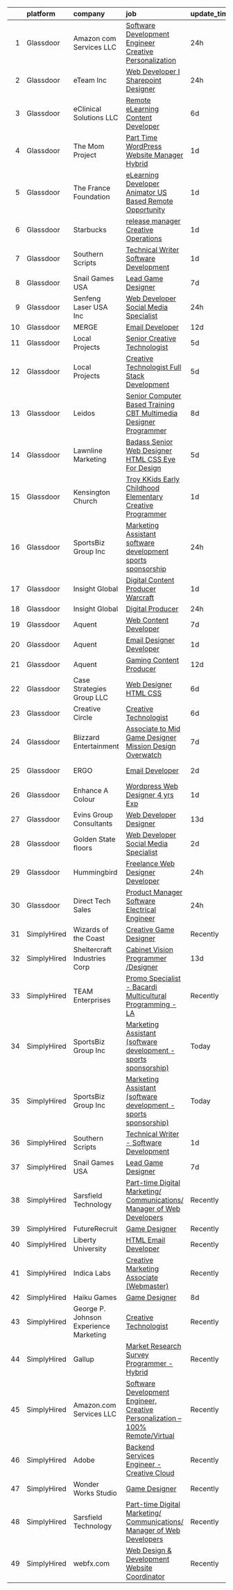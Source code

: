 

|    | platform    | company                                | job                                                                                                                                                                                                                                                                                                                                                                                                                                                                                                                                                                                                                                                                                                                                                                                                                                                                                                                                                                                                                                                                                                                                                                                                                                                                                                                                                                                                                | update_time   | location          |
|---:|:------------|:---------------------------------------|:-------------------------------------------------------------------------------------------------------------------------------------------------------------------------------------------------------------------------------------------------------------------------------------------------------------------------------------------------------------------------------------------------------------------------------------------------------------------------------------------------------------------------------------------------------------------------------------------------------------------------------------------------------------------------------------------------------------------------------------------------------------------------------------------------------------------------------------------------------------------------------------------------------------------------------------------------------------------------------------------------------------------------------------------------------------------------------------------------------------------------------------------------------------------------------------------------------------------------------------------------------------------------------------------------------------------------------------------------------------------------------------------------------------------|:--------------|:------------------|
|  1 | Glassdoor   | Amazon com Services LLC                | [Software Development Engineer  Creative Personalization](https://www.glassdoor.com/partner/jobListing.htm?pos=124&ao=1136043&s=58&guid=000001828bb303f583eb93b8a4a1c23f&src=GD_JOB_AD&t=SR&vt=w&cs=1_10cfdf88&cb=1660201141585&jobListingId=1008065674864&jrtk=3-0-1ga5r610tkcmg801-1ga5r611cjflm800-28098cac28bc7d1a-)                                                                                                                                                                                                                                                                                                                                                                                                                                                                                                                                                                                                                                                                                                                                                                                                                                                                                                                                                                                                                                                                                           | 24h           | California        |
|  2 | Glassdoor   | eTeam Inc                              | [Web Developer I  Sharepoint Designer](https://www.glassdoor.com/partner/jobListing.htm?pos=123&ao=1110586&s=58&guid=000001828bb303f583eb93b8a4a1c23f&src=GD_JOB_AD&t=SR&vt=w&ea=1&cs=1_a16e8ff6&cb=1660201141585&jobListingId=1008065149314&cpc=9908D8D4413DBB8A&jrtk=3-0-1ga5r610tkcmg801-1ga5r611cjflm800-44f20152bf08d0c9--6NYlbfkN0Dtmpfj98iB4C0jJJOWen3Era3IQfJzNZ4PFwBIKpo80E20bU78zJ3qEgsYTK5DSPwbvAM9Zi2l_CtidMBsKLELowhqFthcihQsUS-IJCdXOGtPrgdI5-2u2tqm7dkv7g0hur2DPYi7aIBDRLoAPFeKkfmGZezbuphaFtDnk5_JKgUNEHJ0aBDBd5ypOi5KJMhgzwSmm_T7yT_5DLJVvtAQFxn1QSbCEofqbEfJuIQwe0Wx_9sZ9uUWMnT2_Fm8doLQWOMtH1nJtE558tarX6SkVp7b-nFu2YPEMDXB2IZXL72x-ezMqWdkdH96WYzaJetHyPp12C0nfyu95_xCIXWuBuiaxTz1biQu1bGHQx1Uo2yhXxpy2qGgLlLz_4hSj8xNTp3AAXo1ZwGMKwavyuxX-xyD5PZ3d52LUA7XlpkrQmDKjlE3QBOEZdsG9KL0dJHG65GDOEPnjdhXYI76mYfe1VDV_SFkrdPhJd9lobIsHlqPz2LtzBkX1RFjJv9ALFJuFTXVv3MJlA%3D%3D)                                                                                                                                                                                                                                                                                                                                                                                                                                                                                                                        | 24h           | Illinois          |
|  3 | Glassdoor   | eClinical Solutions  LLC               | [Remote eLearning Content Developer](https://www.glassdoor.com/partner/jobListing.htm?pos=128&ao=1136043&s=58&guid=000001828bb303f583eb93b8a4a1c23f&src=GD_JOB_AD&t=SR&vt=w&ea=1&cs=1_0fbe8127&cb=1660201141585&jobListingId=1008054442945&jrtk=3-0-1ga5r610tkcmg801-1ga5r611cjflm800-15ee1c590d7f1b46-)                                                                                                                                                                                                                                                                                                                                                                                                                                                                                                                                                                                                                                                                                                                                                                                                                                                                                                                                                                                                                                                                                                           | 6d            | Mansfield, MA     |
|  4 | Glassdoor   | The Mom Project                        | [Part Time WordPress Website Manager  Hybrid ](https://www.glassdoor.com/partner/jobListing.htm?pos=119&ao=1110586&s=58&guid=000001828bb303f583eb93b8a4a1c23f&src=GD_JOB_AD&t=SR&vt=w&cs=1_f8ca06d6&cb=1660201141584&jobListingId=1008063735986&cpc=0FE1F5EA2BC84A01&jrtk=3-0-1ga5r610tkcmg801-1ga5r611cjflm800-bd8b7f0c0745734e--6NYlbfkN0BDp_epf89aHDQhKpPegNJQ_ldQpEFZQsM9OcONMGxWx6pU56EKHF58QjVdAUvn2gU2f5yzB9930kqgmfriPUryKDyEIlg0QplX6y8SDwCZggoM_Au9fWZkPHi7SHYZEFWWxllmTa1o0Y8Gkf8EH0Qrlp40X7cZHRard3MbwgulmaESxK0VRnTQPlQkP_Say2bX5tJBkR6kWu4e92B2OmfwO5XBdqY6FzojFEGkbeMjNnbxL2QtCJiYlZQa-k3YHCsgLBJKhGirqMQpo3sqXmAOrIw1qvq8xYsbAR3YILKrhnmgr9Ea-Un_apA24ImyTvglniuRp5iXCaQup5M3z5Y3KckKQVRw2OsVbYj0AshdA09Nm6RjyuVBxBcUGvGTFnlpEs8i0TEjm5cp3Hbrt6squKwEDLen34qgffjH-oKhk-ThSm3OTidZ4yfPgVmJUOuU1Md94gkloPWPOYG7eXKwwZdQv90yao_7g54OVEdCxTOyYwjstd5VOavlLtvJ6j2ytalrYffZm-746vESfXYX_O_q_Z0q6_YV62FZeF6Cilw9SFxXsJEweqwc2R0QASe_YHpCYO6YOw%3D%3D)                                                                                                                                                                                                                                                                                                                                                                                                                                                     | 1d            | Hilliard, OH      |
|  5 | Glassdoor   | The France Foundation                  | [eLearning Developer  Animator  US Based Remote Opportunity ](https://www.glassdoor.com/partner/jobListing.htm?pos=112&ao=1110586&s=58&guid=000001828bb303f583eb93b8a4a1c23f&src=GD_JOB_AD&t=SR&vt=w&cs=1_e34673ce&cb=1660201141583&jobListingId=1008062645457&cpc=07D58528F3898F33&jrtk=3-0-1ga5r610tkcmg801-1ga5r611cjflm800-5887e3616b4b6862--6NYlbfkN0D0ff9e8Lfwlpl5zGbQmpn59AL71QmFd7VKOAnfyjZzp5sdngV8WPgYe0dov1m7Y2n8pOoBRAJrOcRnWPtQR_ti1DqJN4xyBYi2DAKHCVDSBjDiLX9dpw3WLZc4Sr9yBo5NEXK2bRwoc_PngN01uTLSSRxKGqUFNRPS0ikkcOqEl4APSjeaoS2k8ZIoPOGk2l8USLldjydk0OCktfJkYLKeSyU51_TzQCQECcit5SWMYQAb3BIdvyedd0dZHM0OxyBngJTA3FvRBT49BoZI0Hbljf9e9NbpQl1_YLlz7PWyFToQCPHCxx8ja0rZrY2BB8K74D5uz_jyf08diMJLTsJ858L9aVjqyWBA5WXF5cB9un34iUPbEJPZPd9H1aD16A2ItSVrF6TaXtWaDcfYHLLblcIi3d3IJ5DF8A4SP97QBHC5sXt8OoR2MY1hKe9oeBixlR6AawLU4HYh1p2agoiQDjG86tiQ97-OdVyZkqnxyQ%3D%3D)                                                                                                                                                                                                                                                                                                                                                                                                                                                                                                                                      | 1d            | Old Lyme, CT      |
|  6 | Glassdoor   | Starbucks                              | [release manager  Creative Operations](https://www.glassdoor.com/partner/jobListing.htm?pos=130&ao=1136043&s=58&guid=000001828bb303f583eb93b8a4a1c23f&src=GD_JOB_AD&t=SR&vt=w&cs=1_930076b8&cb=1660201141585&jobListingId=1008063254339&jrtk=3-0-1ga5r610tkcmg801-1ga5r611cjflm800-df8a7a4f2d4916ca-)                                                                                                                                                                                                                                                                                                                                                                                                                                                                                                                                                                                                                                                                                                                                                                                                                                                                                                                                                                                                                                                                                                              | 1d            | Seattle, WA       |
|  7 | Glassdoor   | Southern Scripts                       | [Technical Writer   Software Development](https://www.glassdoor.com/partner/jobListing.htm?pos=116&ao=1110586&s=58&guid=000001828bb303f583eb93b8a4a1c23f&src=GD_JOB_AD&t=SR&vt=w&ea=1&cs=1_ec15317c&cb=1660201141584&jobListingId=1008063457342&cpc=32EE424DE2B657EB&jrtk=3-0-1ga5r610tkcmg801-1ga5r611cjflm800-35d2e992cd4b337d--6NYlbfkN0DYXsau65uYlQuGg6TsYJYtCMw5vA3YZY0Qhd4CiMjd4RXIN088K7d3WWddUj13iioLhEJztpI5WLftwvcamBeQyZaU5lpya9yLvee3ZOnhjXUqn8SE4C82w_e97VUyOmftTqRCh39sf7Mzg8wDr7WV1yCXmy58QGmHgG5TDgok2t-SfhvYBEBTXs0NKQh2iXZyl_R2J2GxuVdFK5E1_9YuGecGsqVAo-fs7QJmkQ8brzUnQwMRoTxlyms8tK3yvpHWK62So5-fTl0q_I2n6aTSXHuZjl0ORPBVzUDMmo-xJ-Q7MQYTSInvCbfC-jz3vpTUoJLUWv4l-tFFTSA2yfpXRpIcvXLU23M2RYpTxQ4QHQa4OnMJpxLd08AjQzX_SAqomixaZk2d-WUCLNXSgbmTMQCPcVlm5xZX-sTFq5H7pMVzJ6OLgKD2C2M6ZaxlvhmlIiB3A3I1YNKCHseZpdYrqWLV0eetuNn0x5IbCU0LxQ%3D%3D)                                                                                                                                                                                                                                                                                                                                                                                                                                                                                                                                                     | 1d            | Dallas, TX        |
|  8 | Glassdoor   | Snail Games USA                        | [Lead Game Designer](https://www.glassdoor.com/partner/jobListing.htm?pos=109&ao=1110586&s=58&guid=000001828bb303f583eb93b8a4a1c23f&src=GD_JOB_AD&t=SR&vt=w&ea=1&cs=1_044cd4f5&cb=1660201141583&jobListingId=1008051210492&cpc=75B6770C194DCF89&jrtk=3-0-1ga5r610tkcmg801-1ga5r611cjflm800-b3bede101090c5f4--6NYlbfkN0Cw7niSvkhlOnyUOIKh8iEFaGQrF0ehIy67CPytvastGYk_IgzV71b15WA1MXcVTVK95UWDNoutqTLVIFk_mymTrEW-nhUGq9TBL3O8OW4c01eUMqV2XLU6JLUSr831FrzYZ-Ol5CPbnyRLS1v83DiBc2QIwCQPOSRQeKccAfAv37-vkEuyZX0tQYYkBpMuAOel79p8x2IUyhLynaKO0Cky_gTdJ-JgWdbvywqUbYBskLD-JlTqzXrAnrU8zhYhqezLHI9EK1olJZQTnWrmCdKTCT3iFMML1jhYp-lxAfsyQzTCu6HQ9j3jxcUcFqcybi6f8GwyFrsAMHSbtqNnU2V3RKT1OpDcNae-1F4_53iUJhy_dmdYhclWTsOaJZmj1Ykkei5Da5fJ5O4IRDp5hSUQQOBY36QgPwzYqspAU4_RJm-FisYWLVH6h8bLOk_GkqTJYyv9vv7fN8p78lN4SBkq)                                                                                                                                                                                                                                                                                                                                                                                                                                                                                                                                                                                                      | 7d            | Remote            |
|  9 | Glassdoor   | Senfeng Laser USA Inc                  | [Web Developer  Social Media Specialist](https://www.glassdoor.com/partner/jobListing.htm?pos=110&ao=1110586&s=58&guid=000001828bb303f583eb93b8a4a1c23f&src=GD_JOB_AD&t=SR&vt=w&ea=1&cs=1_c74da6fb&cb=1660201141584&jobListingId=1008065893392&cpc=0FE1F5EA2BC84A01&jrtk=3-0-1ga5r610tkcmg801-1ga5r611cjflm800-69604992de81714b--6NYlbfkN0Dx3r3E47sSe5bB3PIy1uzBZvlB7xy2NhfhZMlxQTsxrHvJuYZkuOAOjgoRd7BVRXv1JPBuLnTEAXTjdIzny84uRhYBWW5gsuyTa-cmESJdtU0feiYMuFHV_xeZpJMND3-kN4F_zgYfoa2HU7-5KnB-gjFF2CJImS-M4K3Rmndi-PIVbb19rT_tVsD8jr-0k-WU74ZHg9S4225DBiJ9sQk5SgN0qxlklVr17_ng8bAh3X_TSvh-ZZGhtLpuQmRkZjlYnZ8YG9WfovO-k0pXwbUdp0JqiHf1JTgLY-vSNcIQaukO2EwewB7yAvXT0ut91sAPYDgOBdxG943PdavPBCIfboLGHD-UL1TD5xLxEeXTjbJRIwJuRtrq0ubBhq9Q4JCX7IFO27HCGMucQ06hQHtyRmTe4r0fmQYII7zW_kCxHMY8JO-a3eLCYnRuaoRWvmFMUJW1Sc2TRF4VqBU0ES9vnw0xzpOUH-TVT0Ndihg8mlDbhYMjG89qPh8arB1OF7A%3D)                                                                                                                                                                                                                                                                                                                                                                                                                                                                                                                                    | 24h           | Los Angeles, CA   |
| 10 | Glassdoor   | MERGE                                  | [Email Developer](https://www.glassdoor.com/partner/jobListing.htm?pos=126&ao=1136043&s=58&guid=000001828bb303f583eb93b8a4a1c23f&src=GD_JOB_AD&t=SR&vt=w&cs=1_85168bf6&cb=1660201141585&jobListingId=1008038408281&jrtk=3-0-1ga5r610tkcmg801-1ga5r611cjflm800-026b1d5ccf828fde-)                                                                                                                                                                                                                                                                                                                                                                                                                                                                                                                                                                                                                                                                                                                                                                                                                                                                                                                                                                                                                                                                                                                                   | 12d           | Denver, CO        |
| 11 | Glassdoor   | Local Projects                         | [Senior Creative Technologist](https://www.glassdoor.com/partner/jobListing.htm?pos=114&ao=1110586&s=58&guid=000001828bb303f583eb93b8a4a1c23f&src=GD_JOB_AD&t=SR&vt=w&cs=1_02b72651&cb=1660201141584&jobListingId=1008055604398&cpc=F583A5AE0DDDFE3A&jrtk=3-0-1ga5r610tkcmg801-1ga5r611cjflm800-8eb72e4f7635e7ce--6NYlbfkN0DG4ntHtB_rMsnfhgmnSvK2brktLme1L4SiDeJjQ-izrVOLqRJ5-yjEhSyAj73O13S2BvhtnUA5xilgSmeS1LLEG6_k5Rk2SUw2e7veWb4f5EQ1lq7ZfdETmXqYj7iKNYFi4AUmSC-9AExW8or4bFX1ay8G5knrVhX_LK4vsby8i44pS9xz7yPHhzqiAhgaU5FNolaqGAyQ9GwFtUx4wrQMvrK8vafrDaM9TFNqBg8jbs8sy38oZ_3U7KLKnrlJmXZs3sMpnjTRGXp7N7JE-6xB2UJFxZeErwpZkfQ3pbokHoNAx0pKuh6seeR1Jhv4Zo6-oGvYlnYwXBZUBs5tDRtbrBmc5EtT3lrk5RECdg5kGcFyZzQ3hK0Tpn_KNK17uRNLkkhWOvtCKjGd1E1Q6-oItgLXknUxCgIou9RZXsj5sE6Ah5KcpDCOJeWPIWxlKPdqEWHKaS6xqQZI_Vp8r3oFI2y2UCCAW_3MPWZW8wkDJLIeuIO_HJ6UmifqjiRgeJICBx5nAbS-8WR2xPOCCIgEDsDdDZe4KQXLqk_Xk_lmGb00uHRH6EzCjUJpVUVPsjMVyiQi1qgA0BufBnH7FWW05xZdhai-PnlOHkV0xi6AnObaxl84R8mkj9OMKjmpIdgC-uNbl8A5iCU76bylIpw0N7WZrEM_FugGVSTJhtgobSebg3u6lxdz0clJ_3IwRVY7fUS5NmwKqIT626WEhu4DYnVtZnglfwgbLPOelHhj7Ie_EXDaIFL_4TdBdz74E8LFhtsgr7ThsEHh7YSidzu-oF2cCBiNcCD19Lle4CxxO75ASCt7O126AgQgIBxEyxeL3I6G6_oJOAV3des729ZuOiQley3GrlgvUc5So5MpMG2sVODKnztkUMaHAzJpAN0CH_t1axnIpm8kNn1w7yagJd_PeMOQTEfKq2RBp36Iz2VSPXEGZkKnU3a2pCxwMc2wnaFHYNM4sd4ykHSyPU2MBsSIgTvQJ30%3D)                                                   | 5d            | Manhattan         |
| 12 | Glassdoor   | Local Projects                         | [Creative Technologist   Full Stack Development](https://www.glassdoor.com/partner/jobListing.htm?pos=111&ao=1110586&s=58&guid=000001828bb303f583eb93b8a4a1c23f&src=GD_JOB_AD&t=SR&vt=w&cs=1_ba7f336e&cb=1660201141583&jobListingId=1008055604101&cpc=149B3D5996025BBA&jrtk=3-0-1ga5r610tkcmg801-1ga5r611cjflm800-ec09177fba4f313d--6NYlbfkN0DG4ntHtB_rMsnfhgmnSvK2brktLme1L4SiDeJjQ-izrVOLqRJ5-yjEhSyAj73O13S2BvhtnUA5xrbvHTScGshL89rBYL7XLqBjwSlOXmHLHuSpNVsyJ8d0LmyP5a83E2aOqk-dHIaQB9Io-ZrFhQvt61Z4gimDNhEQv3Mq6MmTjjf6jdHBl-rgrrEWyLY0Sy9bJ7eu0SnRauZXH21mg9AWqDphEWCcXQ_L8PJXzUdyA4g3XACIHuewnR9Pktpcp-wJrU5rUTRSmc0zZSOFROCWax-BQn989Hoc1CmsyFwTdl56tTXtyv-LtQF-t6vN5KE_c5mHUCdqZLDH7FtijAYfuPSih1Ydx0NHNr8BQpYqViK1L-ZdX1lDHER2wL_sIaBvSobypZvsQ_bfFup376k2hKf6OH56epSaFGOp92idOBAR8_tYClr29sw0k5HrjE4Z2zKn4PeT-h41ye4A6IuIIxyH6Ve-vk4Gr0ya03PPOOZ5UGN4Q7EuKDyNPnWZNhhtdA_mqNi8RGFxxE6rkIYILJ4oWmv02kxpuPfQWzcz3pfgAM9e6ykieP__RKsUl6jqEzMzUNu54E4oQeRMY7lhDBEEM7xeGFaRLgrqL3F8U5w6vlVNHRsSc36pbVoFgprjkIGGcl-qK3eGQrjZOK9-9SHc7Fc-TgfXLF4Ub5kIiYWucPraIr2VLZdNMPqyxziUB4R5svJbwTRZO81DxiwVvqRUhpeX2lfnr5I3OeggaArOTIDXvKDxC-oUMb1xP-UCQuHC5HTRtArF9PaCv7dkqJl1Dc4mn5o2pnI4Bk7LtgKx3TIBoPNoFdP-BCVjXJlvGWOTpV4exWciQLFPfE3RUbUzHgOsEtVgKUvSKtWbReh1OcXBdDVjnp2yMsXn2C-QrK6XjK6LsZqI2VIXJMDYHczYO0G812lZwvjX7LAOYPKQ7wbZxhPgaafXXCrxkjBOo5z7pZR0HRCJm5LKswaheifyrqewM6Uta4_TnVHYTHCHV_9SjgqZpU6p4BQhiRo%3D) | 5d            | New York, NY      |
| 13 | Glassdoor   | Leidos                                 | [Senior Computer Based Training  CBT  Multimedia Designer Programmer](https://www.glassdoor.com/partner/jobListing.htm?pos=103&ao=1110586&s=58&guid=000001828bb303f583eb93b8a4a1c23f&src=GD_JOB_AD&t=SR&vt=w&cs=1_e70ceb67&cb=1660201141582&jobListingId=1008048615878&cpc=AECEB822CA110EBC&jrtk=3-0-1ga5r610tkcmg801-1ga5r611cjflm800-8a67ad533d4ac665--6NYlbfkN0CZUO70VSdYKA8PR3jfrSh5ljhqJhfDt0PzQCMubt8cRihWbmqO_-Ccw6DGinMZCyK3Duz__QFktc6Us2fwMv0dMcHnSIGQwaMdpDLG_Iio0_oG7baoiBkyv1hfQu2PFyA8BbIhj13hlj6YwFWRMnpOR_oD0FtSgpVUxiBVJJVJq9yIf0bV1uln6_g0jNcDxt3v0aZPnTH2F57W8mXjSTBE17TZt11z4eIUwseV5ayzgvx_djC8Acc0fCWdMmz7RYN5wNLg93a_hpUKX6tNKmU3DdScf2gxLxU-_fvAUaPjT7lKIV1rSKp6JmuYAgJZF-Pvyrmk83LhxrOMGxiDljk1Kxoz09X6eiMpyfn28hr_ZYJ-mibr-22P_zrSw9bHZcjzuAEMWObz9pliUJsfagcPR1apCvRBBhiXZPDwqAHq50jbz7qo4jHfHvHv0-0UGtGbNNDAD20NT8apj-XMfkA2hw28OayQxUisnU43qs5-SZm_59VG3_iH71xHsaC9C2j-_Rz7M7oi_6JmsDpDUw--xt0eA6kDrydQPQj5xmJxkrl_XzElvX8tWF2mbcBHhCsxcfzV-qvyIDJ_QiG4ehnpUwGqkiaKFlzEKUMptH4E8y2Ahdb7LIrE15qsfJNRl5o62uw9aXKz7k18tXXGZrgr-GCyOinLAFFghv-lhOI1MYiapfhA7TMBP_pVa4_bs-o%3D)                                                                                                                                                                                                                                                                                                            | 8d            | Reston, VA        |
| 14 | Glassdoor   | Lawnline Marketing                     | [Badass Senior Web Designer   HTML  CSS    Eye For Design](https://www.glassdoor.com/partner/jobListing.htm?pos=102&ao=1110586&s=58&guid=000001828bb303f583eb93b8a4a1c23f&src=GD_JOB_AD&t=SR&vt=w&ea=1&cs=1_a9872d97&cb=1660201141582&jobListingId=1008055504986&cpc=10100C7693495614&jrtk=3-0-1ga5r610tkcmg801-1ga5r611cjflm800-beedf142bd72e7de--6NYlbfkN0CSgGTbSPgM0xpgWRkp5SRTexU57Zk_6_bZ18eqb9d2QO3Vmky-PrbzlYQ3wGCUptXUfPF7-NvXvZza9mYbdOcC6hgF7vA05YeNAP8nMcVd58MykOY1Zk4RxVsqD3Cp2FwbNOg3AV1XBaQTSUh3o4BlE9wTEcD8xsSEjjOE_ZXOtqi538Vgseyj7N2bcGRZB4X1Vju291KKivMdoK2Id7PCD5CemTx53Hx3mq9eRwMi6gINHFV7xTkOAlI2Delkl5t-D3vwONRPL7dYATojRZCC3T7ynAt53F8y6AFzs3K7YiOLSpOrtTmU06QCtBwCFuZMSEyXPgofPiLrhamx3h5zDULxORE4gCMPafbIyftAxfDqB74g8aMNbCNV45dJyiQQFNhOGcoLpiADCh7qYSkRR7Keww_lTr6ra7L6ERpz7APhbZsvPAqFL2IF9xhkIdz6AN9jyU76mILwDzPU_wEu5UZfeTpxSjyhMZBOy_Kv1nC9Bv-Q_jXiR-zodzJdugFeVu8GltgK6elfITDGqmd81q-311g1cyTDsb5u-ka83Q%3D%3D)                                                                                                                                                                                                                                                                                                                                                                                                                                                                    | 5d            | Tampa, FL         |
| 15 | Glassdoor   | Kensington Church                      | [Troy KKids Early Childhood Elementary Creative Programmer](https://www.glassdoor.com/partner/jobListing.htm?pos=125&ao=1136043&s=58&guid=000001828bb303f583eb93b8a4a1c23f&src=GD_JOB_AD&t=SR&vt=w&cs=1_359b6807&cb=1660201141585&jobListingId=1008062246733&jrtk=3-0-1ga5r610tkcmg801-1ga5r611cjflm800-1005ba35ed0e756c-)                                                                                                                                                                                                                                                                                                                                                                                                                                                                                                                                                                                                                                                                                                                                                                                                                                                                                                                                                                                                                                                                                         | 1d            | Troy, MI          |
| 16 | Glassdoor   | SportsBiz Group Inc                    | [Marketing Assistant  software development   sports sponsorship ](https://www.glassdoor.com/partner/jobListing.htm?pos=104&ao=1110586&s=58&guid=000001828bb303f583eb93b8a4a1c23f&src=GD_JOB_AD&t=SR&vt=w&ea=1&cs=1_1ebe4198&cb=1660201141582&jobListingId=1008065317540&cpc=9952A63AB06E78AD&jrtk=3-0-1ga5r610tkcmg801-1ga5r611cjflm800-6488c036394af583--6NYlbfkN0CtHrdtSZVcv2d5KmuxedbkXUFUs3NNLIy9NhYkJ3y3EIS_F-8Xr-I_27_tHoJjvF2w4NIWTkI8RBhP_oLIfEcszniJk-VHXHkCUFrLzpM0s3FIY-_ydHxsLAQtIssHOo8_mxmFzR8sfFaDYsG61zqWQJMoaNoN08sQ1B6OQsQQmzAUySkCQIE3UsOEuTiNwBaVaH5n65jWKwkgjZDzPa4kxIlp1__GDb8pX6WZ2ZZCvkSgzXvi8NVpHyd4dxMZd4wz_JRx4Fn9a_Ldz3DP8BxiWvgQNYS8-6U7TX1QcEZ3aHnO2cDX6DbzcS8HFAuwGmDj52sgZc3QKmOvOmcTNZmWGlp2uhvTmIaa3Wmp6J-tCGzK_JRtk3evgVZMKeM9MP1NmQZkPwoyWBpXfjZNX6g9MjRwcSbc27H3u_Is3tAUWZS_W-edTJzZtW7xBjwGHLOSAgNXnl4PX_sMljRIDkbwN0hBuVJUKNLZk6Mq2oX1kMtQ0rcMWitbQMJinfR5MgQ%3D)                                                                                                                                                                                                                                                                                                                                                                                                                                                                                                           | 24h           | Remote            |
| 17 | Glassdoor   | Insight Global                         | [Digital Content Producer   Warcraft](https://www.glassdoor.com/partner/jobListing.htm?pos=121&ao=1110586&s=58&guid=000001828bb303f583eb93b8a4a1c23f&src=GD_JOB_AD&t=SR&vt=w&cs=1_4b109f47&cb=1660201141585&jobListingId=1008063607047&cpc=6FC5BA77C9A4CD78&jrtk=3-0-1ga5r610tkcmg801-1ga5r611cjflm800-ca4c2e76f5e7283c--6NYlbfkN0BKkHZu3wF05EeDimN_p6sYpKCMArvwa95YdH7UpkaBCqc7l59ErwqcH9nBDsTYDe2BhYcCeyLrfL8kOv1PIH-04Uo33jyIzZg1Tmodu9c6f2u3tQ2k6AiwfIPOJVaec9qggtTF5VNofEWFoIh35xrz-LR0c0OQSGBdtlUNgNpGjuykEXP2lMz8nFhY-Q6Ymvh71Fdpg6j40okOo016PBjNW9nSB8dKn8FDhhE7-b1ezOq-5qEu0_cVWcRnXGOnL1ip7lDtjsehtfReXAYXffTC5lrn00dmJMflVRHQvl2PwJaCKC9o2dr6qW2GqGrX2_gN8kRuz9nxYf1lr9llarQESezxzoGhC2d3m7HIOp3XnheTiPAUlqZEOvmHgYJM-CF0nfa4Ts-QcjilPk2tVOtU2gtH5tppxEFHtWcQu9uv2N1enxuvRCUoAJRP7Jc75yRINfvimk4QJYJM2JworAxKIoJCSPA_zUz1tILN_RQvW4wA041oog1e)                                                                                                                                                                                                                                                                                                                                                                                                                                                                                                                                                          | 1d            |                   |
| 18 | Glassdoor   | Insight Global                         | [Digital Producer](https://www.glassdoor.com/partner/jobListing.htm?pos=122&ao=1110586&s=58&guid=000001828bb303f583eb93b8a4a1c23f&src=GD_JOB_AD&t=SR&vt=w&ea=1&cs=1_99a865f0&cb=1660201141585&jobListingId=1008065149249&cpc=AC285F3A3ECA6BB0&jrtk=3-0-1ga5r610tkcmg801-1ga5r611cjflm800-ce36b141f22d5496--6NYlbfkN0BKkHZu3wF05EeDimN_p6sYpKCMArvwa95YdH7UpkaBCoSUOkIYlUzf1Pb6Z78DI6NYp2c0EUd8Ub1ij7G3-6hHgT95PpZlrvnSOmuCMoxs5mGj0ULylIxlUCYDvYCS7-VDtSZ8EK7aglIsVCwREydsrprgivbk1Ig5oV5zQSXie93MTMf-6FiZL7e-tgMjNVHDwDfT6JCoGumMd66D0H9IiSWHMCCVWPnX8011A-rBeSX9vAq5eA1AnG30qjP1ZVURh7TCsTGZ3iPE_amIR_5J6CihLBm_p8dl1zoC0QexJBqWzE43Chw7jKLbeck0DcCm7Ece_QHN26T2IF-onBzFJLsqIBx8AlxNvEcj6OQiDCH3ZH41bblyijg3wUJAq0TgazMBElLYMF4w3XHLR4t246SGQ8ojtQFsNIBrqtzPwiuLW-Z74iFHfz7GkJFJcaO5ctdSSC2FEWW3WiuI465KW8l4Ium3uNS7TcOOMsJMBJs_uU6ObPLCE4wE5rs_slA0B7_zPlksEQ%3D%3D)                                                                                                                                                                                                                                                                                                                                                                                                                                                                                                                                            | 24h           | Remote            |
| 19 | Glassdoor   | Aquent                                 | [Web Content Developer](https://www.glassdoor.com/partner/jobListing.htm?pos=120&ao=1110586&s=58&guid=000001828bb303f583eb93b8a4a1c23f&src=GD_JOB_AD&t=SR&vt=w&cs=1_13f71dbb&cb=1660201141585&jobListingId=1008051207584&cpc=654405A9B1E0A9F5&jrtk=3-0-1ga5r610tkcmg801-1ga5r611cjflm800-e08a8f8f348d910f--6NYlbfkN0DMrcEu7yrtATojKJA7cEzGQ3FdRGWLh0CZQInL4ECGI9gD0Wolx9R2EDT7B77c2cRSY10wi-ePXNheSG7gDjxa5FNCFbNmEIeasKKYA0ugIgJ5M5hiwxoAqjcchqTo84j-mAea4vEC6WHXpYSprIu2IMoIXs7a8Uf5aMXHaokhYZLs5S7oWx58-Rcs-Jfn3N6g_ZXCU2kL62j-Hyi2urS1JkgVPsz1V9H764iDJ6W8Kgi3h50QHjIs3Fv2u963WXGRrxhhAfEf9smDZbj6sHyO8RXTmctXuG2s36asQtso_SZGxejfbk6S1UW7jHFR25m7aOT0YiVA2afcxe1ni5J_wVbDxuKDvLFt9IFiCP18Ukw7ybac5Zv6beZrXWNhFz_yxR0CErEQODnuAzVxFmFcRQ_EWpLJYnWhBbL3S_iCDBvaF3SiE2Y7dfol-dT2fbWi2WVPzRcNNkUUuHqS9Z3C)                                                                                                                                                                                                                                                                                                                                                                                                                                                                                                                                                                                                        | 7d            | Remote            |
| 20 | Glassdoor   | Aquent                                 | [Email Designer   Developer](https://www.glassdoor.com/partner/jobListing.htm?pos=118&ao=1110586&s=58&guid=000001828bb303f583eb93b8a4a1c23f&src=GD_JOB_AD&t=SR&vt=w&cs=1_199e7624&cb=1660201141584&jobListingId=1008063506203&cpc=1FDE87803EF93CD3&jrtk=3-0-1ga5r610tkcmg801-1ga5r611cjflm800-81f66ac0617ac308--6NYlbfkN0DMrcEu7yrtATojKJA7cEzGQ3FdRGWLh0CZQInL4ECGI9gD0Wolx9R2v-Aex0-GK07CFRXuAyVUqqDdWqgnAY3f8fv_frR8awgIXiu3YXjZJb5Frrci7jPiqg__1ogudDJ5yzLZW31j0btrCAm0bBUqxkfuA6zQI6q7AH0oojmb_GZVSS91MUtwQVQGQzOqo5Guv57ZknGMbid4BjUrC7hu_vjDgfdMbPfmCWCcJgox-vJCLp9rMvs7sR2ZvAY7AvQaUhAe-U7gVCbvnIPierpIn7sgJ0x-Or-JRIWLjpfgXiFV8g7zv4mbDfHHAPHWAJEZljgSo4lNPTFTSKt7u-oXnQr7Jtyguu8ISb_NXKf4oTmkypWR2pO_NmyMgWazmHKZjUAbjzPTqLTYOAmm39h1G3ZHXnW-MS8JnLPcQnJTe04R75n8f_ZOjCY4ZUxl_U0BN5l1dhvTPe4USwNRAOmg)                                                                                                                                                                                                                                                                                                                                                                                                                                                                                                                                                                                                   | 1d            | McLean, VA        |
| 21 | Glassdoor   | Aquent                                 | [Gaming Content Producer](https://www.glassdoor.com/partner/jobListing.htm?pos=117&ao=1110586&s=58&guid=000001828bb303f583eb93b8a4a1c23f&src=GD_JOB_AD&t=SR&vt=w&cs=1_c49ebe02&cb=1660201141584&jobListingId=1008038667563&cpc=FA84DF7EA1EC2398&jrtk=3-0-1ga5r610tkcmg801-1ga5r611cjflm800-33c75bf263824ddb--6NYlbfkN0DMrcEu7yrtATojKJA7cEzGQ3FdRGWLh0CZQInL4ECGI9gD0Wolx9R2v-Aex0-GK07GDDYnO7rOFjoeWSaP8ONnMxQHs9knQoZybrYRhxaaPumYAzO8FriPu_NwZULDvbrQhiW6haB-stWEFeLqKe7gGTtL1MPYupFO4Pd_k1t401OZSBbNM-otPy5ApSQZPK07MZsXJwoKGV1rAeuqSOPOP6_vSL2yTsY4QIE6s-vwWfwMK_guH-6ujumUK74NGxFejtxXmFXD-KrZCiGHId-73qL5jSkn6NOQW5LOWAHt_6VdjL5hgoZZn5dCuaXfTJFfnV2WB8HEQhrd01S_ZwbL_NReCGRUaAAht2SMa16AlDRhZ5sPuphUSf8yIoi3W8yV_HYN4E87FSSO5jDNo93ieCX5h3B45VjW1IQLlN4uoqo4dsYR9au8jz65AxBCJMd_AFbSXDgGkA%3D%3D)                                                                                                                                                                                                                                                                                                                                                                                                                                                                                                                                                                                                          | 12d           | Redmond, WA       |
| 22 | Glassdoor   | Case Strategies Group  LLC             | [Web Designer  HTML CSS ](https://www.glassdoor.com/partner/jobListing.htm?pos=108&ao=1110586&s=58&guid=000001828bb303f583eb93b8a4a1c23f&src=GD_JOB_AD&t=SR&vt=w&ea=1&cs=1_ce1874fd&cb=1660201141583&jobListingId=1008053436325&cpc=44CD5376B8534B8F&jrtk=3-0-1ga5r610tkcmg801-1ga5r611cjflm800-a3dffce5b3e138f7--6NYlbfkN0BTT1lo8Jwdy_hu5PBsWOg-OgEs4ry3bvHurgSPaoaOHGj5HGQ5cg8Bl3sC1xzawfPXK_70k06_hYCLA2U9XxB0xJCkrxiwrJKnSQzH6HyLoV_qD9WSA6QnAqeqcQJ-a3o6oHTpCUCLNS_yL5e_DXZCZ2230d5ZuYz4WtEEnmQlpavkk7Bu5-bPkkKkSp5kIv-b_7OH8yU2qk0C08uWMYXKVxr7wA9NMaA3Z62fyvbJmxu6O4XG7uXR4kcBRqK-0644eT9eF8RdryUq5yyixIJBdg_nnlPtf8yuKtz8BYSWhPISNPIOYmgn_6m6LWjkB1VwUVMT6HRed0ct9YYEjWXiRIMC9aZ1W__lmCl-1tJC2RNer3slLeThfgMKZPHUHnPTKrpYQwIKXZP_UDEBDQ6_7BwWC7kwZjJXLXx7AYsl0NPOKuKBhBw8fHinnJxb-RuvdwLA8xSPIr8Vt4NZS8qjtjNpa51zRAEMNHVI0iXSQcOv2B-ihf4esulQr-Ki7Ao%3D)                                                                                                                                                                                                                                                                                                                                                                                                                                                                                                                                                   | 6d            | Remote            |
| 23 | Glassdoor   | Creative Circle                        | [Creative Technologist](https://www.glassdoor.com/partner/jobListing.htm?pos=106&ao=1110586&s=58&guid=000001828bb303f583eb93b8a4a1c23f&src=GD_JOB_AD&t=SR&vt=w&cs=1_fcccac0a&cb=1660201141582&jobListingId=1008052746547&cpc=5FEB1BEB8E14EF52&jrtk=3-0-1ga5r610tkcmg801-1ga5r611cjflm800-b74225bc8c59c95e--6NYlbfkN0BPwlZa85gbT4Q3XYQoU_uQn0Qmw9zd_9UNfmcwtqAVud1yvyq1Z4UAlx1bxhDUi3LksnLBypyz1ki1AYlpqBEOtzLCLCRpEUWiYZAxQp35ZwbGwGgfIipNjYJRWVKtqW2P6n0tnODntoOzONS9wOCfDiQdRQlv6VB3BbCCzTOWuCGAfMjvLfNLPzmRRo7YQVv_BugjK99BFIfZv89WY_hvec28whQJN7CeEalY0u9plr3MlAeYO-CMq0IcBQqMVSI3He07QT8KtXLJ5qjYplN4ARVhkrKs-eobLDkOG99U8tmCk491hl_GeCGt222vXSPrg0LDhFOcyelu9qD86gIriGmnFMc1_Vdw1KCGrn1jo-YIjuXZxzilV4-PFvjGzMydmb7nKFPQd6Op2tXt5VwqU124l0snahkk7faRNY8kkv6hDYM0ixtZPMlrSxmWc6pSZDsiqdS5Dk6A3sSs1HYrRyunc0UyOfPYOb-NZfNmIyfvNY5zy_VDUYdn5iWzib6lwrc2aHEjkA%3D%3D)                                                                                                                                                                                                                                                                                                                                                                                                                                                                                                                                            | 6d            | Seattle, WA       |
| 24 | Glassdoor   | Blizzard Entertainment                 | [Associate to Mid Game Designer  Mission Design   Overwatch](https://www.glassdoor.com/partner/jobListing.htm?pos=129&ao=1136043&s=58&guid=000001828bb303f583eb93b8a4a1c23f&src=GD_JOB_AD&t=SR&vt=w&cs=1_0ad4752d&cb=1660201141585&jobListingId=1008051548736&jrtk=3-0-1ga5r610tkcmg801-1ga5r611cjflm800-97d1f921c7aa19b4-)                                                                                                                                                                                                                                                                                                                                                                                                                                                                                                                                                                                                                                                                                                                                                                                                                                                                                                                                                                                                                                                                                        | 7d            |                   |
| 25 | Glassdoor   | ERGO                                   | [Email Developer](https://www.glassdoor.com/partner/jobListing.htm?pos=127&ao=1136043&s=58&guid=000001828bb303f583eb93b8a4a1c23f&src=GD_JOB_AD&t=SR&vt=w&ea=1&cs=1_cafb7784&cb=1660201141585&jobListingId=1008060746038&jrtk=3-0-1ga5r610tkcmg801-1ga5r611cjflm800-e4d72efbf2b86f65-)                                                                                                                                                                                                                                                                                                                                                                                                                                                                                                                                                                                                                                                                                                                                                                                                                                                                                                                                                                                                                                                                                                                              | 2d            | New York, NY      |
| 26 | Glassdoor   | Enhance A Colour                       | [Wordpress Web Designer   4 yrs  Exp ](https://www.glassdoor.com/partner/jobListing.htm?pos=101&ao=1110586&s=58&guid=000001828bb303f583eb93b8a4a1c23f&src=GD_JOB_AD&t=SR&vt=w&ea=1&cs=1_6ce83fda&cb=1660201141582&jobListingId=1008062904023&cpc=90E10D0C903B794B&jrtk=3-0-1ga5r610tkcmg801-1ga5r611cjflm800-58f43cf4566aeb1e--6NYlbfkN0CHpSnjIPxMtekS58WZl5Olhjo2iWL5RjE_Boe0ccr3Ft9slSUHXB-2OIAXpfDlkbP1F7x1Hs5Slk2Gaj4fELYbB5rFnXuPHUbGa8o25M9nR6WwXaLOUWWfrDC-pPXKZkyilR9axdizTqfjawNpTyeKNjwnAw4PRj6J6XByRxMVLfAlmHg5qzce5mXvDCQLHs_8_oXgPiijOK4vIve3aGAD0pty1iPXKHJFso-NzTaDJgWdHpWxPbrl63xPqSSTD0b7UduPUp9cLYhWAsW5Zt1k5IMV-T3obOKS0THSCBolGCt_JrPfWm2Gfb0yVo4KCZ6dCD-VQyIZqmD0JBQcbTi8_qntvLJj9e5fQQcneG9XzFvpVxGTSJAywyUQSKth2lNt1JNrT4dY7lVhjco5KTIROlSrpjYvPfg4HSUnNDx6O259-gyVLtcmHE1aa6UL4QHhCr7uLb9AmmK24T10DSINmOwc99fB4swGxmglWpWRR8vrpbQXWIYj_FW368cHAAtpZHEbGMQqcQ%3D%3D)                                                                                                                                                                                                                                                                                                                                                                                                                                                                                                                        | 1d            | Danbury, CT       |
| 27 | Glassdoor   | Evins Group Consultants                | [Web Developer Designer](https://www.glassdoor.com/partner/jobListing.htm?pos=113&ao=1110586&s=58&guid=000001828bb303f583eb93b8a4a1c23f&src=GD_JOB_AD&t=SR&vt=w&ea=1&cs=1_ef916fdb&cb=1660201141584&jobListingId=1008035496384&cpc=F7A2269C793D5877&jrtk=3-0-1ga5r610tkcmg801-1ga5r611cjflm800-b834390eaa16897f--6NYlbfkN0BPPXvRBAOnO0TtobE2q7DHnR_QtVFJuWCmWwbbx7_VLoOceIYADrb8LsbIED13qDsf2h2nziIwuHN787h807HrHDPPsn01s14OOXG30xl5WMkNpax5peDv9eP7Jrb-YrpW5X-RYLXopdUGOhiaEYFk3w10MtJrtgpLRjIzSOvVI5x47tx3Kepm_y3ZrAekh0pUvrL97gnv9JFGRemBF1XG5ckO8rhW6of5fH--JgQWvpqG1mMAUS-6berG6Xa9sNLrAbCcvy5L7btyBqizHwGxpLbO1P69S_2vMy_UmxbZHRihnxSOh2fUXE3bFWv_aWCH8dYchGm2f6Y8ISb-dNjHUp5agrAV2zgIgSl0oM7-xkzwD5y5karozZmqOLEBbGfY2-D4X6MqPkrh07j6W7DrkhQGT1vFip_roN_jsrR2quWSXcto0WIcBZx-DtzePhCbpnrdPGVANHxuPFwkt3ycnwgc02cSSmiZvzlMTkTlot7jWKKUQ7MGuHgqT6Ul5LlCiXOjwHhLrA%3D%3D)                                                                                                                                                                                                                                                                                                                                                                                                                                                                                                                                      | 13d           | Houston, TX       |
| 28 | Glassdoor   | Golden State floors                    | [Web Developer  Social Media Specialist](https://www.glassdoor.com/partner/jobListing.htm?pos=105&ao=1110586&s=58&guid=000001828bb303f583eb93b8a4a1c23f&src=GD_JOB_AD&t=SR&vt=w&ea=1&cs=1_948e0d1b&cb=1660201141583&jobListingId=1008061409438&cpc=59DF70BB7E75A6DF&jrtk=3-0-1ga5r610tkcmg801-1ga5r611cjflm800-59624a1ef8065886--6NYlbfkN0BTT1lo8Jwdy_hu5PBsWOg-OgEs4ry3bvHurgSPaoaOHGj5HGQ5cg8BXl6l76ywe0WU3VuF_-Oeu46_hGbl3CVzQzCY2K7pOWr5ZNOeMzOIXDpU1IVs9QpG0HeAzhO0FW4k-iMYR_VFH6ENnp-JikzKaJhcLq-DA8ngBimRX2kaUHU62Zg7OcABmyRIGUxPuIp_4GmBn8LXNqfdckeLibr15G-RoZbAtr4s7dXzziegmoaLdw7TBRxcq52qp36GEBEiqYD_rXX4UKkT0pbdsUDjKd0SeLYU9LxfALn5fOR4e1p2rAYK9WWVTJHqH_waxLzucl9P4hXLn9HLbA7jOi-bY7EZ6lBOMkdGHNetlj3eaMAj70r5spafAS2DXFe1LmBI_ShNusQoDUr42sjw5Jpufqmo83vTYJSYYjx6XmgitlQ0IBD463O7NA10QDPpqBWrLxYbt2K-5xbjMgjQYZZr42x8GahA4lfhRtGakpE-v5jxFNLgzAU9zbysLOnVQJMxp2Ygq3ltm6Vo4XXOXJPP)                                                                                                                                                                                                                                                                                                                                                                                                                                                                                                                  | 2d            | Anaheim, CA       |
| 29 | Glassdoor   | Hummingbird                            | [Freelance Web Designer Developer](https://www.glassdoor.com/partner/jobListing.htm?pos=107&ao=1110586&s=58&guid=000001828bb303f583eb93b8a4a1c23f&src=GD_JOB_AD&t=SR&vt=w&ea=1&cs=1_066466b2&cb=1660201141583&jobListingId=1008065679141&cpc=F5E96E35A1725171&jrtk=3-0-1ga5r610tkcmg801-1ga5r611cjflm800-8b5ff98e9eb5484a--6NYlbfkN0AY4guaBc_odNxnJHTncvfwFu86WvDwtbc_K-gSZc1x5KUyCNRpwyTyIuHxp8Hi9uGeTf5uAJ3AhlnbRke2BR7GV57DUumpabACgxG1KbB7AR21wxDYzWWPICmxAWv-9K4Jr9HD5tDu03thMqF2YLzKb9ODkqCsk24MhykRGZMTmXspG30xspOE1rYDXilaJJoi7mtsUCuzMBYiyFo4gbZiKWcx7Ogr1Mio3g41KKE_hNY5LoDT0IISJOOXul3FP7GiFZhCANYKH2odL-DbfkNJohMOJ1j0NlorEXOsVL2sBKklkLPpGRFViMjWSXX4SW8yPlaAY6Sm4nPOZfPhG3ssTVuYJXlUz3FrfEexhWRke4Et9THtp0Iab0FPTT2vnW9DBlVcMUgVmMkVdeVe8cA2JAe8lVRr6zq_M-3lsCVXR5PLdLn_4rR-1frgRduuXWvfvXU7DRX3_TeqWLSkySb8iTeSb865v8apjsC0qLrq6cQZapuw3Hzcl5BhvdFnUhY%3D)                                                                                                                                                                                                                                                                                                                                                                                                                                                                                                                                          | 24h           | Remote            |
| 30 | Glassdoor   | Direct Tech Sales                      | [Product Manager Software  Electrical Engineer](https://www.glassdoor.com/partner/jobListing.htm?pos=115&ao=1110586&s=58&guid=000001828bb303f583eb93b8a4a1c23f&src=GD_JOB_AD&t=SR&vt=w&ea=1&cs=1_6113cfff&cb=1660201141584&jobListingId=1008064929307&cpc=C19BE7EA145E205E&jrtk=3-0-1ga5r610tkcmg801-1ga5r611cjflm800-ede2d9f476f081fc--6NYlbfkN0Dp-MKAPpc5m9En-XXwGNOc8jTXOAc2dIp58elGYhj0d49cEaD9BHCfG9ErCe6S4w6ddVGoTdMxzYbcMqVP9dwVGwtNPiLWplwn9Sxg5Rv8mI-O9fLLf33TEmKt626jtU8Eb0CVFQkWIjrhHSO9Xx4nuElsrQx31JpQVUQ2PS_ylA_l9jHQFjUdZaZDRf4ZgJD3-EWRrQBqyap33nHYykwCEE9tNdpVpxALt2xPDRZHJh4Ld_df4a8tFwyCpRgCHOo7gHWRbZskvb6ytqhiIj5JJiBpHL8akDHHjzqF0l5pWNk2oAwh_p4Nb0kP6S3B6s1W9fqKp35K6oPTO33C0MjZeUOSEPxcdBsTHE3Ym6s6p9fORr83x38aWOUVUHkOM4apAm_cnF_7MYgc-RU1HqgK_SQV6i1exxM44Zdc2jNXQruQ7xXL7WOEmDDjf3L8u15QpmJvHfrgB6e3YQ8WsR6b3KgBcfHIHpiAjKmROtuUsNXWduyzZwPrQoQbx47ha4A%3D)                                                                                                                                                                                                                                                                                                                                                                                                                                                                                                                             | 24h           | Indianapolis, IN  |
| 31 | SimplyHired | Wizards of the Coast                   | [Creative Game Designer](https://www.simplyhired.com/job/3U5NPAcld9zZ3VOc-NItCD-NzNvgqaZqPjmcmGZRZsaeN5WygOP2eA?q=creative+programmer)                                                                                                                                                                                                                                                                                                                                                                                                                                                                                                                                                                                                                                                                                                                                                                                                                                                                                                                                                                                                                                                                                                                                                                                                                                                                             | Recently      | Renton, WA        |
| 32 | SimplyHired | Sheltercraft Industries Corp           | [Cabinet Vision Programmer /Designer](https://www.simplyhired.com/job/AjW9o-qqSUolvfq8unfSpXYKQn61J4QRPaDMAQKVi82gs8CF9CFYjg?q=creative+programmer)                                                                                                                                                                                                                                                                                                                                                                                                                                                                                                                                                                                                                                                                                                                                                                                                                                                                                                                                                                                                                                                                                                                                                                                                                                                                | 13d           | Remote            |
| 33 | SimplyHired | TEAM Enterprises                       | [Promo Specialist - Bacardi Multicultural Programming - LA](https://www.simplyhired.com/job/QbunTeKSLvQDlGPif6y8v_KSF8ci5DsZtiKta3wskeKBoofX_I5W4w?q=creative+programmer)                                                                                                                                                                                                                                                                                                                                                                                                                                                                                                                                                                                                                                                                                                                                                                                                                                                                                                                                                                                                                                                                                                                                                                                                                                          | Recently      | Los Angeles, CA   |
| 34 | SimplyHired | SportsBiz Group Inc                    | [Marketing Assistant (software development - sports sponsorship)](https://www.simplyhired.com/job/okpJOIPF4zXxFY14KJ9hObDeV-mXtbvMepJjv-Yv7LsmBkjAOFaELg?q=creative+programmer)                                                                                                                                                                                                                                                                                                                                                                                                                                                                                                                                                                                                                                                                                                                                                                                                                                                                                                                                                                                                                                                                                                                                                                                                                                    | Today         | Remote            |
| 35 | SimplyHired | SportsBiz Group Inc                    | [Marketing Assistant (software development - sports sponsorship)](https://www.simplyhired.com/job/okpJOIPF4zXxFY14KJ9hObDeV-mXtbvMepJjv-Yv7LsmBkjAOFaELg?q=creative+programmer)                                                                                                                                                                                                                                                                                                                                                                                                                                                                                                                                                                                                                                                                                                                                                                                                                                                                                                                                                                                                                                                                                                                                                                                                                                    | Today         | Remote            |
| 36 | SimplyHired | Southern Scripts                       | [Technical Writer - Software Development](https://www.simplyhired.com/job/8P_JvNhCdbJmN-E5dRber6KE6P00jG9g0TjFYDVV-jNgpICLWg706Q?q=creative+programmer)                                                                                                                                                                                                                                                                                                                                                                                                                                                                                                                                                                                                                                                                                                                                                                                                                                                                                                                                                                                                                                                                                                                                                                                                                                                            | 1d            | Dallas, TX        |
| 37 | SimplyHired | Snail Games USA                        | [Lead Game Designer](https://www.simplyhired.com/job/jZDrP-56JlyGIVlzzq6O7oZciCZatuuuAL4Ngw9zeS7vzEX0jtEshA?q=creative+programmer)                                                                                                                                                                                                                                                                                                                                                                                                                                                                                                                                                                                                                                                                                                                                                                                                                                                                                                                                                                                                                                                                                                                                                                                                                                                                                 | 7d            | Remote            |
| 38 | SimplyHired | Sarsfield Technology                   | [Part-time Digital Marketing/ Communications/ Manager of Web Developers](https://www.simplyhired.com/job/macHK6dkeEfQn7hPYSxYcVYl8ceCtRP3O8HbIY1wHx7dXf80-SWHvw?q=creative+programmer)                                                                                                                                                                                                                                                                                                                                                                                                                                                                                                                                                                                                                                                                                                                                                                                                                                                                                                                                                                                                                                                                                                                                                                                                                             | Recently      | Remote            |
| 39 | SimplyHired | FutureRecruit                          | [Game Designer](https://www.simplyhired.com/job/v-qFjBsGwOAPQZTVGsbuJfAkj9fD6uwygef5quJQul7zQ--9C0S2Eg?q=creative+programmer)                                                                                                                                                                                                                                                                                                                                                                                                                                                                                                                                                                                                                                                                                                                                                                                                                                                                                                                                                                                                                                                                                                                                                                                                                                                                                      | Recently      | Arlington, TX     |
| 40 | SimplyHired | Liberty University                     | [HTML Email Developer](https://www.simplyhired.com/job/eiuqa-nYZj4HuvTLRRJ7baHagOVr6te1yaP0tpWemQUOxM68dGFAMQ?q=creative+programmer)                                                                                                                                                                                                                                                                                                                                                                                                                                                                                                                                                                                                                                                                                                                                                                                                                                                                                                                                                                                                                                                                                                                                                                                                                                                                               | Recently      | Remote            |
| 41 | SimplyHired | Indica Labs                            | [Creative Marketing Associate (Webmaster)](https://www.simplyhired.com/job/CiOYg9ZwXWnfAfWFYgpeXNQ65sUJYFSHCYI9aKhasdAuHPtez9K0_g?q=creative+programmer)                                                                                                                                                                                                                                                                                                                                                                                                                                                                                                                                                                                                                                                                                                                                                                                                                                                                                                                                                                                                                                                                                                                                                                                                                                                           | Recently      | Albuquerque, NM   |
| 42 | SimplyHired | Haiku Games                            | [Game Designer](https://www.simplyhired.com/job/xffyCsEzF-XyyWYre6uHiVJyQ-BIqL8g02mOWaC-TpR68bmLsAzrhQ?q=creative+programmer)                                                                                                                                                                                                                                                                                                                                                                                                                                                                                                                                                                                                                                                                                                                                                                                                                                                                                                                                                                                                                                                                                                                                                                                                                                                                                      | 8d            | Remote            |
| 43 | SimplyHired | George P. Johnson Experience Marketing | [Creative Technologist](https://www.simplyhired.com/job/X8yVov9aKQcnZfj5dHgeC53AnCX_OFkaPB8wd4BbpnddN5BPBgRckg?q=creative+programmer)                                                                                                                                                                                                                                                                                                                                                                                                                                                                                                                                                                                                                                                                                                                                                                                                                                                                                                                                                                                                                                                                                                                                                                                                                                                                              | Recently      | San Francisco, CA |
| 44 | SimplyHired | Gallup                                 | [Market Research Survey Programmer - Hybrid](https://www.simplyhired.com/job/cW_b2ri3Y61T2AWAmL7AcmswYMCSxwD4RBa-u4YHPtimfX9YZwfrIQ?q=creative+programmer)                                                                                                                                                                                                                                                                                                                                                                                                                                                                                                                                                                                                                                                                                                                                                                                                                                                                                                                                                                                                                                                                                                                                                                                                                                                         | Recently      | Omaha, NE         |
| 45 | SimplyHired | Amazon.com Services LLC                | [Software Development Engineer, Creative Personalization – 100% Remote/Virtual](https://www.simplyhired.com/job/gdDy5yOnIBoKGIBXVsUuwYxvaeJ8hsoIc484IsmcNzEfmcxq5x7Clw?q=creative+programmer)                                                                                                                                                                                                                                                                                                                                                                                                                                                                                                                                                                                                                                                                                                                                                                                                                                                                                                                                                                                                                                                                                                                                                                                                                      | Recently      | Remote            |
| 46 | SimplyHired | Adobe                                  | [Backend Services Engineer - Creative Cloud](https://www.simplyhired.com/job/e1yju9o6oKfYmaLOctRv96KERI5UJamMxVUcYFAr4jT7WXo2xdqNgA?q=creative+programmer)                                                                                                                                                                                                                                                                                                                                                                                                                                                                                                                                                                                                                                                                                                                                                                                                                                                                                                                                                                                                                                                                                                                                                                                                                                                         | Recently      | San Jose, CA      |
| 47 | SimplyHired | Wonder Works Studio                    | [Game Designer](https://www.simplyhired.com/job/IRDSHCXny-XnZ9e0Tp5o0AZdJ9e9M8q9J0mr_lPmVBctFTLfqeS3cw?q=creative+programmer)                                                                                                                                                                                                                                                                                                                                                                                                                                                                                                                                                                                                                                                                                                                                                                                                                                                                                                                                                                                                                                                                                                                                                                                                                                                                                      | Recently      | Arlington, TX     |
| 48 | SimplyHired | Sarsfield Technology                   | [Part-time Digital Marketing/ Communications/ Manager of Web Developers](https://www.simplyhired.com/job/macHK6dkeEfQn7hPYSxYcVYl8ceCtRP3O8HbIY1wHx7dXf80-SWHvw?q=creative+programmer)                                                                                                                                                                                                                                                                                                                                                                                                                                                                                                                                                                                                                                                                                                                                                                                                                                                                                                                                                                                                                                                                                                                                                                                                                             | Recently      | Remote            |
| 49 | SimplyHired | webfx.com                              | [Web Design & Development Website Coordinator](https://www.simplyhired.com/job/W6E4Eq2oaqJsy7vZm3Gxkz8k7YHIC8cl9dDzKP_DLsgglMmuQGIDmQ?q=creative+programmer)                                                                                                                                                                                                                                                                                                                                                                                                                                                                                                                                                                                                                                                                                                                                                                                                                                                                                                                                                                                                                                                                                                                                                                                                                                                       | Recently      | Harrisburg, PA    |